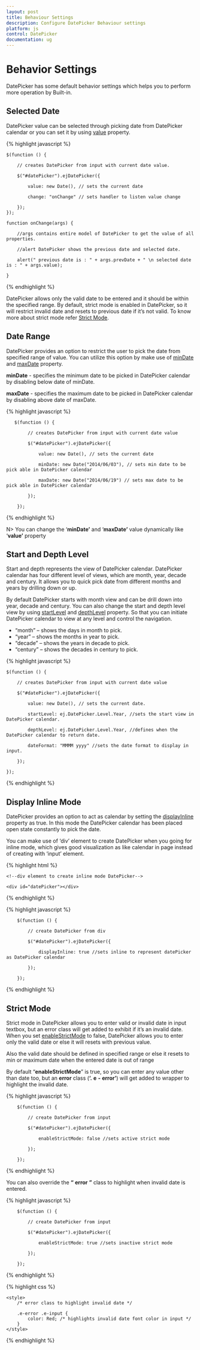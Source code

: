 ```yaml
---
layout: post
title: Behaviour Settings
description: Configure DatePicker Behaviour settings
platform: js
control: DatePicker
documentation: ug
---
```

# Behavior Settings

DatePicker has some default behavior settings which helps you to perform more operation by Built-in.

## Selected Date

DatePicker value can be selected through picking date from DatePicker calendar or you can set it by using [value](http://help.syncfusion.com/api/js/ejdatepicker#members:value) property.

{% highlight javascript %}
  
    $(function () {

        // creates DatePicker from input with current date value.

        $("#datePicker").ejDatePicker({

            value: new Date(), // sets the current date

            change: "onChange" // sets handler to listen value change

        });
    });

    function onChange(args) {

        //args contains entire model of DatePicker to get the value of all properties.

        //alert DatePicker shows the previous date and selected date.

        alert(" previous date is : " + args.prevDate + " \n selected date is : " + args.value);

    }    

{% endhighlight %}

DatePicker allows only the valid date to be entered and it should be within the specified range. By default, strict mode is enabled in DatePicker, so it will restrict invalid date and resets to previous date if it’s not valid. To know more about strict mode refer [Strict Mode](#strict-mode).

## Date Range

DatePicker provides an option to restrict the user to pick the date from specified range of value. You can utilize this option by make use of [minDate](http://help.syncfusion.com/api/js/ejdatepicker#members:mindate) and [maxDate](http://help.syncfusion.com/api/js/ejdatepicker#members:maxdate) property.

**minDate** - specifies the minimum date to be picked in DatePicker calendar by disabling below date of minDate.

**maxDate** -  specifies the maximum date to be picked in DatePicker calendar by disabling above date of maxDate. 

{% highlight javascript %}
     
	   $(function () {

            // creates DatePicker from input with current date value
 
            $("#datePicker").ejDatePicker({

                value: new Date(), // sets the current date

                minDate: new Date("2014/06/03"), // sets min date to be pick able in DatePicker calendar

                maxDate: new Date("2014/06/19") // sets max date to be pick able in DatePicker calendar

            });

        });      

{% endhighlight %}

N> You can change the ‘**minDate’** and ‘**maxDate’** value dynamically like ‘**value’** property

## Start and Depth Level

Start and depth represents the view of DatePicker calendar. DatePicker calendar has four different level of views, which are month, year, decade and century. It allows you to quick pick date from different months and years by drilling down or up. 

By default DatePicker starts with month view and can be drill down into year, decade and century. You can also change the start and depth level view by using [startLevel](http://help.syncfusion.com/api/js/ejdatepicker#members:startlevel) and [depthLevel](http://help.syncfusion.com/api/js/ejdatepicker#members:depthlevel) property. So that you can initiate DatePicker calendar to view at any level and control the navigation.

* “month”   – shows the days in month to pick.
* “year”    – shows the months in year to pick.
* “decade”  – shows the years in decade to pick.
* “century” – shows the decades in century to pick.

{% highlight javascript %}

    $(function () {

        // creates DatePicker from input with current date value

        $("#datePicker").ejDatePicker({

            value: new Date(), // sets the current date.

            startLevel: ej.DatePicker.Level.Year, //sets the start view in DatePicker calendar.

            depthLevel: ej.DatePicker.Level.Year, //defines when the DatePicker calendar to return date.

            dateFormat: "MMMM yyyy" //sets the date format to display in input.

        });

    });

{% endhighlight %}

## Display Inline Mode

DatePicker provides an option to act as calendar by setting the [displayInline](http://help.syncfusion.com/api/js/ejdatepicker#members:displayinline) property as true. In this mode the DatePicker calendar has been placed open state constantly to pick the date. 

You can make use of ‘div’ element to create DatePicker when you going for inline mode, which gives good visualization as like calendar in page instead of creating with ‘input’ element. 

{% highlight html %}

    <!--div element to create inline mode DatePicker-->

    <div id="datePicker"></div>

{% endhighlight %}

{% highlight javascript %}

        $(function () {

            // create DatePicker from div

            $("#datePicker").ejDatePicker({

                displayInline: true //sets inline to represent datePicker as DatePicker calendar

            });

        });

{% endhighlight %}

## Strict Mode

Strict mode in DatePicker allows you to enter valid or invalid date in input textbox, but an error class will get added to exhibit if it’s an invalid date. When you set [enableStrictMode](http://help.syncfusion.com/api/js/ejdatepicker#members:enablestrictmode) to false, DatePicker allows you to enter only the valid date or else it will resets with previous value. 

Also the valid date should be defined in specified range or else it resets to min or maximum date when the entered date is out of range

By default “**enableStrictMode**” is true, so you can enter any value other than date too, but an **error** class (**‘.** **e** **-** **error’**) will get added to wrapper to highlight the invalid date.

{% highlight javascript %}

        $(function () {

            // create DatePicker from input

            $("#datePicker").ejDatePicker({

                enableStrictMode: false //sets active strict mode

            });

        });

{% endhighlight %}

You can also override the **“** **error** **”** class to highlight when invalid date is entered.

{% highlight javascript %}

        $(function () {

            // create DatePicker from input

            $("#datePicker").ejDatePicker({

                enableStrictMode: true //sets inactive strict mode

            });

        });
		
{% endhighlight %}

{% highlight css %}

    <style>
        /* error class to highlight invalid date */

        .e-error .e-input {
            color: Red; /* highlights invalid date font color in input */
        }
    </style>

{% endhighlight %}

